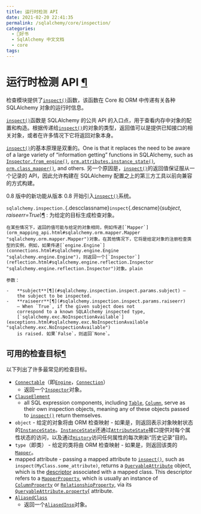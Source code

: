 ```yaml
---
title: 运行时检测 API
date: 2021-02-20 22:41:35
permalink: /sqlalchemy/core/inspection/
categories:
  - 📖好书
  - SqlAlchemy 中文文档
  - core
tags:
---
```

运行时检测 API [¶](#module-sqlalchemy.inspection "Permalink to this headline")
=============================================================================

检查模块提供了[`inspect()`](#sqlalchemy.inspection.inspect "sqlalchemy.inspection.inspect")函数，该函数在 Core 和 ORM 中传递有关各种 SQLAlchemy 对象的运行时信息。

[`inspect()`](#sqlalchemy.inspection.inspect "sqlalchemy.inspection.inspect")函数是 SQLAlchemy 的公共 API 的入口点，用于查看内存中对象的配置和构造。根据传递给[`inspect()`](#sqlalchemy.inspection.inspect "sqlalchemy.inspection.inspect")的对象的类型，返回值可以是提供已知接口的相关对象，或者在许多情况下它将返回对象本身。

[`inspect()`](#sqlalchemy.inspection.inspect "sqlalchemy.inspection.inspect")的基本原理是双重的。One
is that it replaces the need to be aware of a large variety of
“information getting” functions in SQLAlchemy, such as
[`Inspector.from_engine()`](reflection.html#sqlalchemy.engine.reflection.Inspector.from_engine "sqlalchemy.engine.reflection.Inspector.from_engine"),
[`orm.attributes.instance_state()`](orm_session_api.html#sqlalchemy.orm.attributes.instance_state "sqlalchemy.orm.attributes.instance_state"),
[`orm.class_mapper()`](orm_mapping_api.html#sqlalchemy.orm.class_mapper "sqlalchemy.orm.class_mapper"),
and others. 另一个原因是，[`inspect()`](#sqlalchemy.inspection.inspect "sqlalchemy.inspection.inspect")的返回值保证服从一个记录的 API，因此允许构建在 SQLAlchemy 配置之上的第三方工具以前向兼容的方式构建。

0.8 版中的新功能从版本 0.8 开始引入[`inspect()`](#sqlalchemy.inspection.inspect "sqlalchemy.inspection.inspect")系统。

 `sqlalchemy.inspection.`{.descclassname}`inspect`{.descname}(*subject*, *raiseerr=True*)[¶](#sqlalchemy.inspection.inspect "Permalink to this definition")
:   为给定的目标生成检查对象。

    在某些情况下，返回的值可能与给定的对象相同，例如传递[`Mapper`](orm_mapping_api.html#sqlalchemy.orm.mapper.Mapper "sqlalchemy.orm.mapper.Mapper")对象。在其他情况下，它将是给定对象的注册检查类型的实例，例如，如果传递[`engine.Engine`](connections.html#sqlalchemy.engine.Engine "sqlalchemy.engine.Engine")，则返回一个[`Inspector`](reflection.html#sqlalchemy.engine.reflection.Inspector "sqlalchemy.engine.reflection.Inspector")对象。plain

    参数：

    -   **subject**[¶](#sqlalchemy.inspection.inspect.params.subject) –
        the subject to be inspected.
    -   **raiseerr**[¶](#sqlalchemy.inspection.inspect.params.raiseerr)
        – When `True`, if the given subject does not
        correspond to a known SQLAlchemy inspected type,
        [`sqlalchemy.exc.NoInspectionAvailable`](exceptions.html#sqlalchemy.exc.NoInspectionAvailable "sqlalchemy.exc.NoInspectionAvailable")
        is raised. 如果`False`，则返回`None`。

可用的检查目标[¶](#available-inspection-targets "Permalink to this headline")
-----------------------------------------------------------------------------

以下列出了许多最常见的检查目标。

-   [`Connectable`](connections.html#sqlalchemy.engine.Connectable "sqlalchemy.engine.Connectable")（即[`Engine`](connections.html#sqlalchemy.engine.Engine "sqlalchemy.engine.Engine")，[`Connection`](connections.html#sqlalchemy.engine.Connection "sqlalchemy.engine.Connection")）
    - 返回一个[`Inspector`](reflection.html#sqlalchemy.engine.reflection.Inspector "sqlalchemy.engine.reflection.Inspector")对象。
-   [`ClauseElement`](sqlelement.html#sqlalchemy.sql.expression.ClauseElement "sqlalchemy.sql.expression.ClauseElement")
    - all SQL expression components, including [`Table`](metadata.html#sqlalchemy.schema.Table "sqlalchemy.schema.Table"),
    [`Column`](metadata.html#sqlalchemy.schema.Column "sqlalchemy.schema.Column"),
    serve as their own inspection objects, meaning any of these objects
    passed to [`inspect()`](#sqlalchemy.inspection.inspect "sqlalchemy.inspection.inspect")
    return themselves.
-   `object` - 给定的对象将由 ORM 检查映射 -
    如果是，则返回表示对象映射状态的[`InstanceState`](orm_internals.html#sqlalchemy.orm.state.InstanceState "sqlalchemy.orm.state.InstanceState")。[`InstanceState`](orm_internals.html#sqlalchemy.orm.state.InstanceState "sqlalchemy.orm.state.InstanceState")还通过[`AttributeState`](orm_internals.html#sqlalchemy.orm.state.AttributeState "sqlalchemy.orm.state.AttributeState")接口提供对每个属性状态的访问，以及通过[`History`](orm_session_api.html#sqlalchemy.orm.attributes.History "sqlalchemy.orm.attributes.History")访问任何属性的每次刷新“历史记录”目的。
-   `type`（即类） - 给定的类将由 ORM 检查映射 -
    如果是，则返回该类的[`Mapper`](orm_mapping_api.html#sqlalchemy.orm.mapper.Mapper "sqlalchemy.orm.mapper.Mapper")。
-   mapped attribute - passing a mapped attribute to [`inspect()`](#sqlalchemy.inspection.inspect "sqlalchemy.inspection.inspect"),
    such as `inspect(MyClass.some_attribute)`,
    returns a [`QueryableAttribute`](orm_internals.html#sqlalchemy.orm.attributes.QueryableAttribute "sqlalchemy.orm.attributes.QueryableAttribute")
    object, which is the [descriptor](glossary.html#term-descriptor)
    associated with a mapped class. This descriptor refers to a
    [`MapperProperty`](orm_internals.html#sqlalchemy.orm.interfaces.MapperProperty "sqlalchemy.orm.interfaces.MapperProperty"),
    which is usually an instance of [`ColumnProperty`](orm_internals.html#sqlalchemy.orm.properties.ColumnProperty "sqlalchemy.orm.properties.ColumnProperty")
    or [`RelationshipProperty`](orm_internals.html#sqlalchemy.orm.properties.RelationshipProperty "sqlalchemy.orm.properties.RelationshipProperty"),
    via its [`QueryableAttribute.property`{](orm_internals.html#sqlalchemy.orm.attributes.QueryableAttribute.property "sqlalchemy.orm.attributes.QueryableAttribute.property")
    attribute.
-   [`AliasedClass`](orm_query.html#sqlalchemy.orm.util.AliasedClass "sqlalchemy.orm.util.AliasedClass")
    - 返回一个[`AliasedInsp`](orm_query.html#sqlalchemy.orm.util.AliasedInsp "sqlalchemy.orm.util.AliasedInsp")对象。

